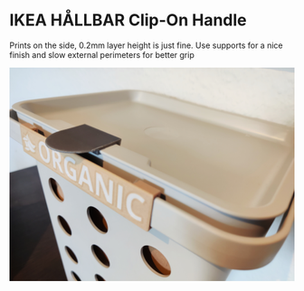 # IKEA HÅLLBAR Clip-On Handle

<p>Prints on the side, 0.2mm layer height is just fine. Use supports for a nice finish and slow external perimeters for better grip</p>

![images/img_20230921_143713.jpg](images/img_20230921_143713.jpg)